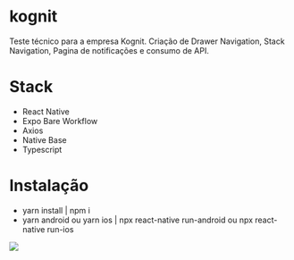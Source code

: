 # kognit
Teste técnico para a empresa Kognit. Criação de Drawer Navigation, Stack Navigation, Pagina de notificações e consumo de API.


# Stack
- React Native
- Expo Bare Workflow
- Axios
- Native Base
- Typescript

# Instalação
- yarn install | npm i
- yarn android ou yarn ios | npx react-native run-android ou npx react-native run-ios

![](https://github.com/euvini/kognit/blob/main/Kognit.gif)

